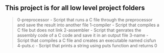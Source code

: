 ## This project is for all low level project folders
> 0-preprocessor - Script that runs a C file through the preprocessor and save the result into another file
> 1-compiler - Script that compiles a C file but does not link
> 2-assembler - Script that genrates the assembly code of a C code and save it in an output file
> 3-name - Script that compiles a C file and creates an executable named cisfun
> 4-puts.c - Script that prints a string using puts function and returns 0
